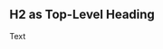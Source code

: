 <H2>H2 as Top-Level Heading</H2>

Text

<!-- markdownlint-configure-file {
    "first-line-heading": {
        "level": 2
    },
    "no-inline-html": false
} -->

